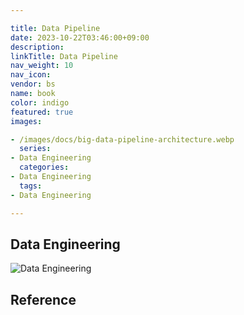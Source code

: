 ```yaml
---

title: Data Pipeline
date: 2023-10-22T03:46:00+09:00
description:
linkTitle: Data Pipeline
nav_weight: 10
nav_icon:
vendor: bs
name: book
color: indigo
featured: true
images:

- /images/docs/big-data-pipeline-architecture.webp
  series:
- Data Engineering
  categories:
- Data Engineering
  tags:
- Data Engineering

---
```


## Data Engineering

![Data Engineering](/images/docs/data-engineering.png#center)

## Reference
